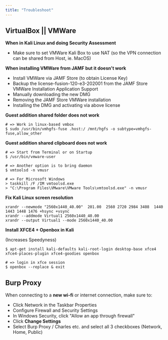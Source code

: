 ```yaml
---
title: "Troubleshoot"
---
```


## VirtualBox || VMWare

**When in Kali Linux and doing Security Assessment**

* Make sure to set VMWare Kali Box to use NAT (so the VPN connection can be shared from Host, ie. MacOS)

**When installing VMWare from JAMF but it doesn't work**

- Install VMWare via JAMF Store (to obtain License Key)
- Backup the license-fusion-120-e3-202001 from the JAMF Store VMWare Installation Application Support
- Manually downloading the new DMG
- Removing the JAMF Store VMWare installation
- Installing the DMG and activating via above license

**Guest addition shared folder does not work**

```
# => Work in linux-based vmbox
$ sudo /usr/bin/vmhgfs-fuse .host:/ /mnt/hgfs -o subtype=vmhgfs-fuse,allow_other
```

**Guest addition shared clipboard does not work**

```
# => Start from Terminal or on Startup
$ /usr/bin/vmware-user

# => Another option is to bring daemon
$ vmtoolsd -n vmusr

# => For Microsoft Windows
> taskkill /F /IM vmtoolsd.exe
> "C:\Program Files\VMware\VMware Tools\vmtoolsd.exe" -n vmusr
```

**Fix Kali Linux screen resolution**

```
xrandr --newmode "2560x1440_40.00"  201.00  2560 2720 2984 3408  1440 1443 1448 1476 +hsync +vsync
xrandr --addmode Virtual1 2560x1440_40.00
xrandr --output Virtual1 --mode 2560x1440_40.00
```

**Install XFCE4 + Openbox in Kali**

(Increases Speedyness)

```
$ apt-get install kali-defaults kali-root-login desktop-base xfce4 xfce4-places-plugin xfce4-goodies openbox

# => login in xfce session
$ openbox --replace & exit
```

## Burp Proxy

When connecting to a **new wi-fi** or internet connection, make sure to:

* Click Network in the Taskbar Properties
* Configure Firewall and Security Settings
* In Windows Security, click "Allow an app through firewall"
* Click **Change Settings**
* Select Burp Proxy / Charles etc. and select all 3 checkboxes (Network, Home, Public)
